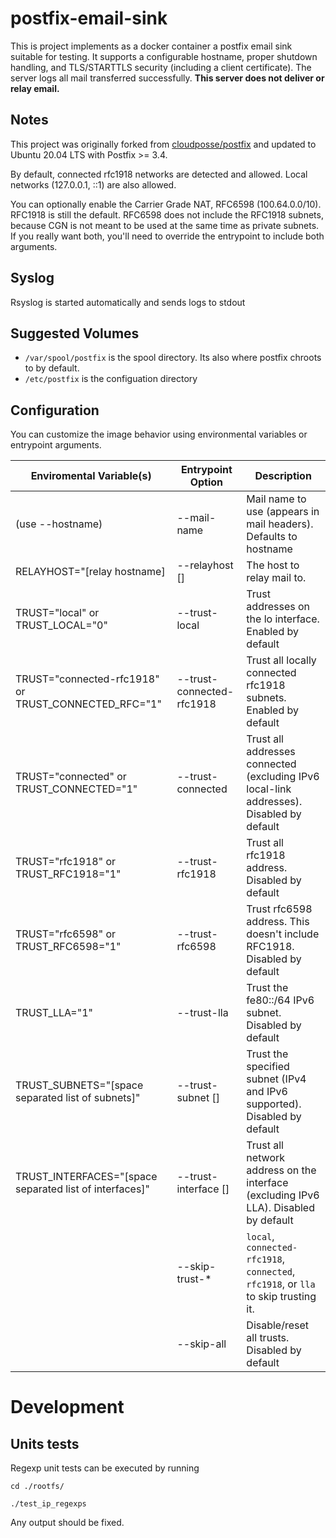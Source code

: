 # postfix-email-sink

This is project implements as a docker container a postfix email sink suitable for testing.
It supports a configurable hostname, proper shutdown handling, and TLS/STARTTLS security (including a client certificate).
The server logs all mail transferred successfully. **This server does not deliver or relay email.**

## Notes

This project was originally forked from [cloudposse/postfix](https://github.com/cloudposse/postfix) and updated to Ubuntu 20.04 LTS with Postfix >= 3.4.

By default, connected rfc1918 networks are detected and allowed. Local networks 
(127.0.0.1, ::1) are also allowed.

You can optionally enable the Carrier Grade NAT, RFC6598 (100.64.0.0/10).  
RFC1918 is still the default.  RFC6598 does not include the RFC1918 subnets, because
CGN is not meant to be used at the same time as private subnets.  If you really want 
both, you'll need to override the entrypoint to include both arguments.

## Syslog

Rsyslog is started automatically and sends logs to stdout

## Suggested Volumes

  * `/var/spool/postfix` is the spool directory. Its also where postfix chroots to by default.
  * `/etc/postfix` is the configuation directory
  
## Configuration

You can customize the image behavior using environmental variables or entrypoint
arguments.


| Enviromental Variable(s)                                | Entrypoint Option                                                                                      | Description                                                                              |
|---------------------------------------------------------|--------------------------------------------------------------------------------------------------------|------------------------------------------------------------------------------------------|
| (use --hostname)                                        | --mail-name                                                                                            | Mail name to use (appears in mail headers). Defaults to hostname                         |
| RELAYHOST="[relay hostname]                             | --relayhost []                                                                                         | The host to relay mail to.                                                               |
| TRUST="local" or TRUST_LOCAL="0"                        | --trust-local                                                                                          | Trust addresses on the lo interface. Enabled by default                                  |
| TRUST="connected-rfc1918" or TRUST_CONNECTED_RFC="1"    | --trust-connected-rfc1918                                                                              | Trust all locally connected rfc1918 subnets. Enabled by default                          |
| TRUST="connected" or TRUST_CONNECTED="1"                | --trust-connected                                                                                      | Trust all addresses connected (excluding IPv6 local-link addresses). Disabled by default |
| TRUST="rfc1918" or TRUST_RFC1918="1"                    | --trust-rfc1918                                                                                        | Trust all rfc1918 address. Disabled by default                                           |
| TRUST="rfc6598" or TRUST_RFC6598="1"                    | --trust-rfc6598                                                                                        | Trust rfc6598 address.   This doesn't include RFC1918.  Disabled by default              |
| TRUST_LLA="1"                                           | --trust-lla                                                                                            | Trust the fe80::/64 IPv6 subnet. Disabled by default                                     |
| TRUST_SUBNETS="[space separated list of subnets]"       | --trust-subnet []                                                                                      | Trust the specified subnet (IPv4 and IPv6 supported). Disabled by default                |
| TRUST_INTERFACES="[space separated list of interfaces]" | --trust-interface []                                                                                   | Trust all network address on the interface (excluding IPv6 LLA). Disabled by default     |
|                                                         | --skip-trust-*                                                                                         | `local`, `connected-rfc1918`, `connected`, `rfc1918`, or `lla` to skip trusting it.      |
|                                                         | --skip-all                                                                                             | Disable/reset all trusts. Disabled by default                                            |


# Development

## Units tests

Regexp unit tests can be executed by running

`cd ./rootfs/`

`./test_ip_regexps`

Any output should be fixed.

